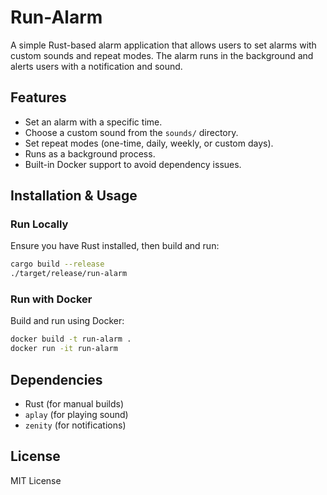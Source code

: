 # Run-Alarm

A simple Rust-based alarm application that allows users to set alarms with custom sounds and repeat modes. The alarm runs in the background and alerts users with a notification and sound.

## Features
- Set an alarm with a specific time.
- Choose a custom sound from the `sounds/` directory.
- Set repeat modes (one-time, daily, weekly, or custom days).
- Runs as a background process.
- Built-in Docker support to avoid dependency issues.

## Installation & Usage
### Run Locally
Ensure you have Rust installed, then build and run:
```sh
cargo build --release
./target/release/run-alarm
```

### Run with Docker
Build and run using Docker:
```sh
docker build -t run-alarm .
docker run -it run-alarm
```

## Dependencies
- Rust (for manual builds)
- `aplay` (for playing sound)
- `zenity` (for notifications)

## License
MIT License
